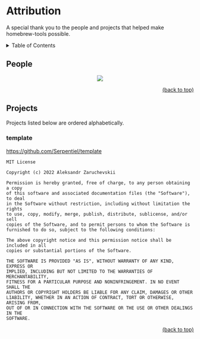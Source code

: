 <!-- markdownlint-disable -->
<div id="top"></div>
<!-- markdownlint-restore -->

# Attribution

A special thank you to the people and projects that helped make homebrew-tools possible.

<!-- markdownlint-disable -->
<details>
  <summary>Table of Contents</summary>
  <ul>
    <li>
      <a href="#people">1. People</a>
    </li>
    <li>
      <a href="#projects">2. Projects</a>
      <ul>
        <li>
          <a href="#template">2.1. template</a>
        </li>
      </ul>
    </li>
  </ul>
</details>
<!-- markdownlint-restore -->

## People

<!-- markdownlint-disable -->
<div align="center">
  <a href="https://github.com/Serpentiel/homebrew-tools/graphs/contributors">
    <img src="https://contrib.rocks/image?repo=Serpentiel/homebrew-tools">
  </a>
</div>
<!-- markdownlint-restore -->

<!-- markdownlint-disable -->
<p align="right"><a href="#top">(back to top)</a></p>
<!-- markdownlint-restore -->

## Projects

Projects listed below are ordered alphabetically.

### template

<https://github.com/Serpentiel/template>

```text
MIT License

Copyright (c) 2022 Aleksandr Zaruchevskii

Permission is hereby granted, free of charge, to any person obtaining a copy
of this software and associated documentation files (the "Software"), to deal
in the Software without restriction, including without limitation the rights
to use, copy, modify, merge, publish, distribute, sublicense, and/or sell
copies of the Software, and to permit persons to whom the Software is
furnished to do so, subject to the following conditions:

The above copyright notice and this permission notice shall be included in all
copies or substantial portions of the Software.

THE SOFTWARE IS PROVIDED "AS IS", WITHOUT WARRANTY OF ANY KIND, EXPRESS OR
IMPLIED, INCLUDING BUT NOT LIMITED TO THE WARRANTIES OF MERCHANTABILITY,
FITNESS FOR A PARTICULAR PURPOSE AND NONINFRINGEMENT. IN NO EVENT SHALL THE
AUTHORS OR COPYRIGHT HOLDERS BE LIABLE FOR ANY CLAIM, DAMAGES OR OTHER
LIABILITY, WHETHER IN AN ACTION OF CONTRACT, TORT OR OTHERWISE, ARISING FROM,
OUT OF OR IN CONNECTION WITH THE SOFTWARE OR THE USE OR OTHER DEALINGS IN THE
SOFTWARE.
```

<!-- markdownlint-disable -->
<p align="right"><a href="#top">(back to top)</a></p>
<!-- markdownlint-restore -->
